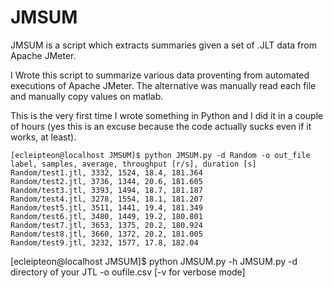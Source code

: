 # JMSUM
JMSUM is a script which extracts summaries given a set of .JLT data from Apache JMeter. 

I Wrote this script to summarize various data proventing from automated executions of Apache JMeter. The alternative was manually read each file and manually copy values on matlab.

This is the very first time I wrote something in Python and I did it in a couple of hours (yes this is an excuse because the code actually sucks even if it works, at least).


```
[ecleipteon@localhost JMSUM]$ python JMSUM.py -d Random -o out_file 
label, samples, average, throughput [r/s], duration [s]
Random/test1.jtl, 3332, 1524, 18.4, 181.364
Random/test2.jtl, 3736, 1344, 20.6, 181.605
Random/test3.jtl, 3393, 1494, 18.7, 181.187
Random/test4.jtl, 3278, 1554, 18.1, 181.207
Random/test5.jtl, 3511, 1441, 19.4, 181.349
Random/test6.jtl, 3480, 1449, 19.2, 180.801
Random/test7.jtl, 3653, 1375, 20.2, 180.924
Random/test8.jtl, 3660, 1372, 20.2, 181.005
Random/test9.jtl, 3232, 1577, 17.8, 182.04
``````

[ecleipteon@localhost JMSUM]$ python JMSUM.py -h
JMSUM.py -d directory of your JTL -o oufile.csv [-v for verbose mode] 
